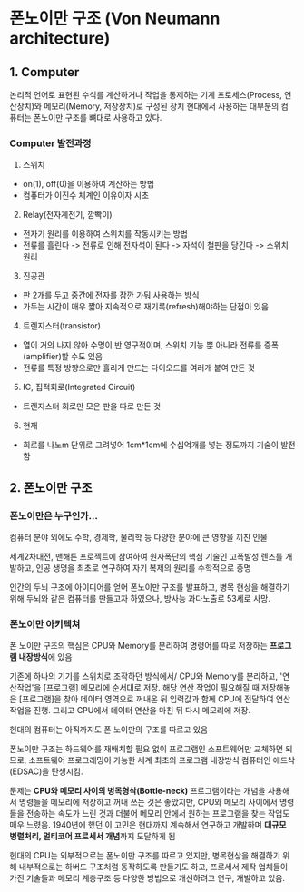 # 폰노이만 구조 (Von Neumann architecture)

## 1. Computer
논리적 언어로 표현된 수식를 계산하거나 작업을 통제하는 기계
프로세스(Process, 연산장치)와 메모리(Memory, 저장장치)로 구성된 장치
현대에서 사용하는 대부분의 컴퓨터는 폰노이만 구조를 뼈대로 사용하고 있다.

### Computer 발전과정
1. 스위치
- on(1), off(0)을 이용하여 계산하는 방법
- 컴퓨터가 이진수 체계인 이유이자 시초
2. Relay(전자계전기, 깜빡이)
- 전자기 원리를 이용하여 스위치를 작동시키는 방법
- 전류를 흘린다 -> 전류로 인해 전자석이 된다 -> 자석이 철판을 당긴다 -> 스위치 원리
3. 진공관
- 판 2개를 두고 중간에 전자를 잠깐 가둬 사용하는 방식
- 가두는 시간이 매우 짧아 지속적으로 재기록(refresh)해야하는 단점이 있음
4. 트렌지스터(transistor)
- 열이 거의 나지 않아 수명이 반 영구적이며, 스위치 기능 뿐 아니라 전류를 증폭(amplifier)할 수도 있음
- 전류를 특정 방향으로만 흘리게 만드는 다이오드를 여러개 붙여 만든 것
5. IC, 집적회로(Integrated Circuit)
- 트렌지스터 회로만 모은 판을 따로 만든 것
6. 현재
- 회로를 나노m 단위로 그려넣어 1cm*1cm에 수십억개를 넣는 정도까지 기술이 발전함

## 2. 폰노이만 구조
### 폰노이만은 누구인가...
컴퓨터 분야 외에도 수학, 경제학, 물리학 등 다양한 분야에 큰 영향을 끼친 인물

세계2차대전, 맨해튼 프로젝트에 참여하여 원자폭단의 핵심 기술인 고폭발성 렌즈를 개발하고, 인공 생명을 최초로 연구하여 자기 복제의 원리를 수학적으로 증명

인간의 두뇌 구조에 아이디어를 얻어 폰노이만 구조를 발표하고, 병목 현상을 해결하기 위해 두뇌와 같은 컴퓨터를 만들고자 하였으나, 방사능 과다노출로 53세로 사망.

### 폰노이만 아키텍쳐
폰 노이만 구조의 핵심은 CPU와 Memory를 분리하여 명령어를 따로 저장하는 **프로그램 내장방식**에 있음

기존에 하나의 기기를 스위치로 조작하던 방식에서/ CPU와 Memory를 분리하고, '연산작업'을 [프로그램] 메모리에 순서대로 저장. 해당 연산 작업이 필요해질 때 저장해놓은 [프로그램]을 찾아 데이터 영역으로 꺼내온 뒤 입력값과 함께 CPU에 전달하여 연산작업을 진행. 그리고 CPU에서 데이터 연산을 마친 뒤 다시 메모리에 저장.

현대의 컴퓨터는 아직까지도 폰 노이만의 구조를 따르고 있음

폰노이만 구조는 하드웨어를 재배치할 필요 없이 프로그램인 소프트웨어만 교체하면 되므로, 소프트웨어 프로그래밍이 가능한 세계 최초의 프로그램 내장방식 컴퓨터인 에드삭(EDSAC)을 탄생시킴.

문제는 **CPU와 메모리 사이의 병목형삭(Bottle-neck)**
프로그램이라는 개념을 사용해서 명령들을 메모리에 저장하고 꺼내 쓰는 것은 좋았지만, CPU와 메모리 사이에서 명령들을 전송하는 속도가 느린 것과 더불어 메모리 안에서 원하는 프로그램을 찾는 작업도 매우 느렸음. 1940년에 했던 이 고민은 현대까지 계속해서 연구하고 개발하며 **대규모 병렬처리, 멀티코어 프로세서 개념**까지 도달하게 됨

현대의 CPU는 외부적으로는 폰노이만 구조를 따르고 있지만, 병목현상을 해결하기 위해 내부적으로는 하버드 구조처럼 동작하도록 만들기도 하고, 프로세서 제작 업체들이 가진 기술들과 메모리 계층구조 등 다양한 방법으로 개선하려고 연구, 개발하고 있음.